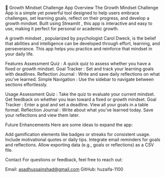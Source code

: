 🌱 Growth Mindset Challenge App
Overview
The Growth Mindset Challenge App is a simple yet powerful tool designed to help users embrace challenges, set learning goals, reflect on their progress, and develop a growth mindset. Built using Streamlit , this app is interactive and easy to use, making it perfect for personal or academic growth.

A growth mindset , popularized by psychologist Carol Dweck, is the belief that abilities and intelligence can be developed through effort, learning, and perseverance. This app helps you practice and reinforce that mindset in your daily life.

Features
Assessment Quiz : A quick quiz to assess whether you have a fixed or growth mindset.
Goal Tracker : Set and track your learning goals with deadlines.
Reflection Journal : Write and save daily reflections on what you’ve learned.
Simple Navigation : Use the sidebar to navigate between sections effortlessly.

Usage
Assessment Quiz :
Take the quiz to evaluate your current mindset.
Get feedback on whether you lean toward a fixed or growth mindset.
Goal Tracker :
Enter a goal and set a deadline.
View all your goals in a table format.
Reflection Journal :
Write about what you’ve learned today.
Save your reflections and view them later.

Future Enhancements
Here are some ideas to expand the app:

Add gamification elements like badges or streaks for consistent usage.
Include motivational quotes or daily tips.
Integrate email reminders for goals and reflections.
Allow exporting data (e.g., goals or reflections) as a CSV file.

Contact
For questions or feedback, feel free to reach out:

Email: asadhussainshad@gmail.com
GitHub: huzaifa-1100